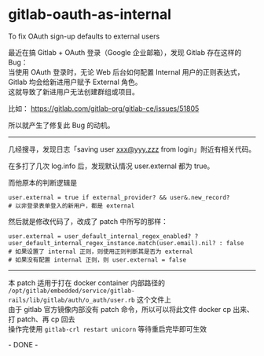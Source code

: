 # gitlab-oauth-as-internal
To fix OAuth sign-up defaults to external users

最近在搞 Gitlab + OAuth 登录（Google 企业邮箱），发现 Gitlab 存在这样的 Bug：  
当使用 OAuth 登录时，无论 Web 后台如何配置 Internal 用户的正则表达式，Gitlab 均会给新进用户赋予 External 角色。  
这就导致了新进用户无法创建群组或项目。

比如： https://gitlab.com/gitlab-org/gitlab-ce/issues/51805

所以就产生了修复此 Bug 的动机。

----

几经搜寻，发现日志「saving user xxx@yyy.zzz from login」附近有相关代码。

在多打了几次 log.info 后，发现默认情况 user.external 都为 true。

而他原本的判断逻辑是

```
user.external = true if external_provider? && user&.new_record?
# 以非登录表单登入的新用户，都是 external
```

然后就是修改代码了，改成了 patch 中所写的那样：

```
user.external = user_default_internal_regex_enabled? ? user_default_internal_regex_instance.match(user.email).nil? : false
# 如果设置了 internal 正则，则使用正则判断其是否为 external
# 如果没有配置 internal 正则，则 user.external = false
```

----

本 patch 适用于打在 docker container 内部路径的 `/opt/gitlab/embedded/service/gitlab-rails/lib/gitlab/auth/o_auth/user.rb` 这个文件上  
由于 gitlab 官方镜像内部没有 patch 命令，所以可以将此文件 docker cp 出来、打 patch、再 cp 回去  
操作完使用 `gitlab-crl restart unicorn` 等待重启完毕即可生效

\- DONE -

